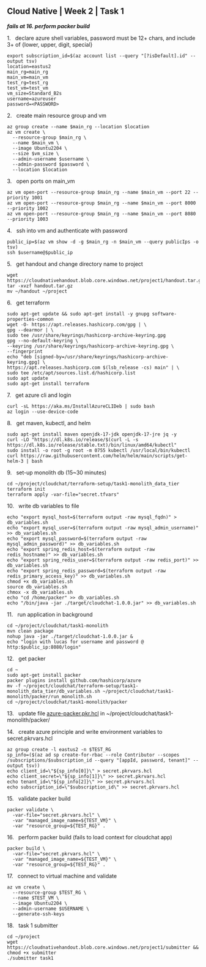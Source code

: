 ## Cloud Native | Week 2 | Task 1

***fails at 16. perform packer build***

1.   declare azure shell variables, password must be 12+ chars, and include 3+ of {lower, upper, digit, special}
```
export subscription_id=$(az account list --query "[?isDefault].id" --output tsv)
location=eastus2
main_rg=main_rg
main_vm=main_vm
test_rg=test_rg
test_vm=test_vm
vm_size=Standard_B2s
username=azureuser
password=<PASSWORD>
```

2.   create main resource group and vm
```
az group create --name $main_rg --location $location
az vm create \
  --resource-group $main_rg \
  --name $main_vm \
  --image Ubuntu2204 \
  --size $vm_size \
  --admin-username $username \
  --admin-password $password \
  --location $location
```

3.   open ports on main_vm
```
az vm open-port --resource-group $main_rg --name $main_vm --port 22 --priority 1001
az vm open-port --resource-group $main_rg --name $main_vm --port 8000 --priority 1002
az vm open-port --resource-group $main_rg --name $main_vm --port 8080 --priority 1003
```

4.   ssh into vm and authenticate with password
```
public_ip=$(az vm show -d -g $main_rg -n $main_vm --query publicIps -o tsv)
ssh $username@$public_ip
```

5.   get handout and change directory name to project
```
wget https://cloudnativehandout.blob.core.windows.net/project1/handout.tar.gz
tar -xvzf handout.tar.gz
mv ~/handout ~/project
```

6.   get terraform
```
sudo apt-get update && sudo apt-get install -y gnupg software-properties-common
wget -O- https://apt.releases.hashicorp.com/gpg | \
gpg --dearmor | \
sudo tee /usr/share/keyrings/hashicorp-archive-keyring.gpg
gpg --no-default-keyring \
--keyring /usr/share/keyrings/hashicorp-archive-keyring.gpg \
--fingerprint
echo "deb [signed-by=/usr/share/keyrings/hashicorp-archive-keyring.gpg] \
https://apt.releases.hashicorp.com $(lsb_release -cs) main" | \
sudo tee /etc/apt/sources.list.d/hashicorp.list
sudo apt update
sudo apt-get install terraform
```

7.   get azure cli and login
```
curl -sL https://aka.ms/InstallAzureCLIDeb | sudo bash
az login --use-device-code
```

8.   get maven, kubectl, and helm
```
sudo apt-get install maven openjdk-17-jdk openjdk-17-jre jq -y
curl -LO "https://dl.k8s.io/release/$(curl -L -s https://dl.k8s.io/release/stable.txt)/bin/linux/amd64/kubectl"
sudo install -o root -g root -m 0755 kubectl /usr/local/bin/kubectl
curl https://raw.githubusercontent.com/helm/helm/main/scripts/get-helm-3 | bash
```

9.   set-up monolith db (15~30 minutes)
```
cd ~/project/cloudchat/terraform-setup/task1-monolith_data_tier
terraform init
terraform apply -var-file="secret.tfvars"
```

10.   write db variables to file
```
echo "export mysql_host=$(terraform output -raw mysql_fqdn)" > db_variables.sh
echo "export mysql_user=$(terraform output -raw mysql_admin_username)" >> db_variables.sh
echo "export mysql_password=$(terraform output -raw mysql_admin_password)" >> db_variables.sh
echo "export spring_redis_host=$(terraform output -raw redis_hostname)" >> db_variables.sh
echo "export spring_redis_user=$(terraform output -raw redis_port)" >> db_variables.sh
echo "export spring_redis_password=$(terraform output -raw redis_primary_access_key)" >> db_variables.sh
chmod +x db_variables.sh
source db_variables.sh
chmox -x db_variables.sh
echo "cd /home/packer" >> db_variables.sh
echo "/bin/java -jar ./target/cloudchat-1.0.0.jar" >> db_variables.sh
```

11.   run application in background
```
cd ~/project/cloudchat/task1-monolith
mvn clean package
nohup java -jar ./target/cloudchat-1.0.0.jar &
echo "login with lucas for username and password @ http:$public_ip:8080/login"
```

12.   get packer
```
cd ~
sudo apt-get install packer
packer plugins install github.com/hashicorp/azure
mv -f ~/project/cloudchat/terraform-setup/task1-monolith_data_tier/db_variables.sh ~/project/cloudchat/task1-monolith/packer/run_monolith.sh
cd ~/project/cloudchat/task1-monolith/packer
```

13.   update file [azure-packer.pkr.hcl](https://github.com/AFC-AI2C-Cohort-04/coleman-code/blob/main/cloud_native/week_2/azure-packer.pkr.hcl) in ~/project/cloudchat/task1-monolith/packer/ 

14.   create azure principle and write environment variables to secret.pkrvars.hcl
```
az group create -l eastus2 -n $TEST_RG
sp_info=($(az ad sp create-for-rbac --role Contributor --scopes /subscriptions/$subscription_id --query "[appId, password, tenant]" --output tsv))
echo client_id=\"${sp_info[0]}\" > secret.pkrvars.hcl
echo client_secret=\"${sp_info[1]}\" >> secret.pkrvars.hcl
echo tenant_id=\"${sp_info[2]}\" >> secret.pkrvars.hcl
echo subscription_id=\"$subscription_id\" >> secret.pkrvars.hcl
```

15.   validate packer build
```
packer validate \
  -var-file="secret.pkrvars.hcl" \
  -var "managed_image_name=${TEST_VM}" \
  -var "resource_group=${TEST_RG}" .
```

16.   perform packer build (fails to load context for cloudchat app)
```
packer build \
  -var-file="secret.pkrvars.hcl" \
  -var "managed_image_name=${TEST_VM}" \
  -var "resource_group=${TEST_RG}" .
```

17.   connect to virtual machine and validate
```
az vm create \
  --resource-group $TEST_RG \
  --name $TEST_VM \
  --image Ubuntu2204 \
  --admin-username $USERNAME \
  --generate-ssh-keys
```

18.   task 1 submitter
```
cd ~/project
wget https://cloudnativehandout.blob.core.windows.net/project1/submitter && chmod +x submitter
./submitter task1
```
